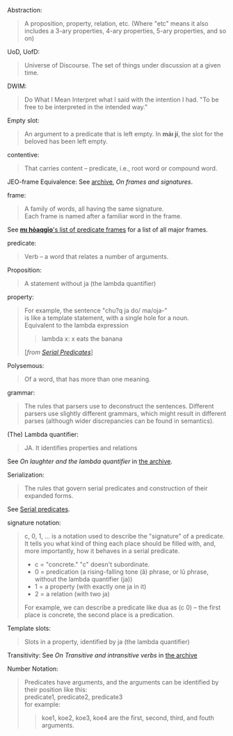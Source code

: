 Abstraction:
> A proposition, property, relation, etc. 
> (Where "etc" means it also includes a 3-ary properties, 4-ary properties, 5-ary properties, and so on)
  
UoD, UofD:
> Universe of Discourse.
> The set of things under discussion at a given time.

DWIM:
> Do What I Mean
> Interpret what I said with the intention I had.
> "To be free to be interpreted in the intended way."

Empty slot:
> An argument to a predicate that is left empty.
> In **mảı jí**, the slot for the beloved has been left empty.

contentive:
> That carries content – predicate, i.e., root word or compound word.

JEO-frame Equivalence:
See [archive](archive), *On frames and signatures*.

frame:
> A family of words, all having the same signature.  
> Each frame is named after a familiar word in the frame.

See [**mı hỏaqgīo**'s list of predicate frames](https://github.com/acotis/serial-predicate-engine/blob/master/code/dict/frame-list.txt) for a list of all major frames.

predicate:
> Verb – a word that relates a number of arguments.

Proposition:
> A statement without ja (the lambda quantifier)

property:
> For example, the sentence "chu?q ja do/ ma/oja-"  
> is like a template statement, with a single hole for a noun.  
> Equivalent to the lambda expression
> > lambda x: x eats the banana
>
> \[*from [Serial Predicates](https://docs.google.com/document/d/1xgt7dPGWSBHx7LTQzl_JqMrti-hgmk1zVA_gCY9TPfM/edit)*\]

Polysemous:
> Of a word, that has more than one meaning.

grammar:
> The rules that parsers use to deconstruct the sentences.
> Different parsers use slightly different grammars, which might result in different parses (although wider discrepancies can be found in semantics).

(The) Lambda quantifier:
> JA. It identifies properties and relations

See *On laughter and the lambda quantifier* in [the archive](archive).

Serialization:
> The rules that govern serial predicates and construction of their expanded forms.

See [Serial predicates](https://docs.google.com/document/d/1xgt7dPGWSBHx7LTQzl_JqMrti-hgmk1zVA_gCY9TPfM/edit).

signature notation:
> c, 0, 1, … is a notation used to describe the "signature" of a predicate.
> It tells you what kind of thing each place should be filled with, and, more importantly, how it behaves in a serial predicate.
>
> * c = "concrete." "c" doesn't subordinate.
> * 0 = predication (a rising-falling tone (â) phrase, or lû phrase, without the lambda quantifier (ja))
> * 1 = a property (with exactly one ja in it)
> * 2 = a relation (with two ja)
>
> For example, we can describe a predicate like dua as (c 0) –
> the first place is concrete, the second place is a predication.

Template slots:
> Slots in a property, identified by ja (the lambda quantifier)

Transitivity:
See *On Transitive and intransitive verbs* in [the archive](archive)

Number Notation:
> Predicates have arguments, and the arguments can be identified by their position like this:  
> predicate1, predicate2, predicate3  
> for example:  
> > koe1, koe2, koe3, koe4 are the first, second, third, and fouth arguments.
